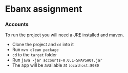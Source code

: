 # Ebanx assignment

### Accounts
To run the project you will need a JRE installed and maven.
* Clone the project and `cd` into it
* Run `mvn clean package`
* `cd` to the `target` folder 
* Run `java -jar accounts-0.0.1-SNAPSHOT.jar`
* The app will be available at `localhost:8080`

